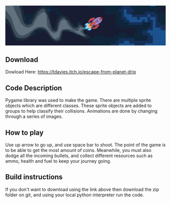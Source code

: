 ![](Images/victoryBackground.png)
## Download
Dowload Here: https://tdavies.itch.io/escape-from-planet-drip


## Code Description
Pygame library was used to make the game. There are multiple sprite objects which are different classes. These sprite objects are added to groups to help classify their collisions. Animations are done by changing through a series of images. 

## How to play
Use up arrow to go up, and use space bar to shoot. The point of the game is to be able to get the most amount of coins. Meanwhile, you must also dodge all the incoming bullets, and collect different resources such as ammo, health and fuel to keep your journey going.

## Build instructions
If you don't want to download using the link above then download the zip folder on git, and using your local python interpreter run the code.



